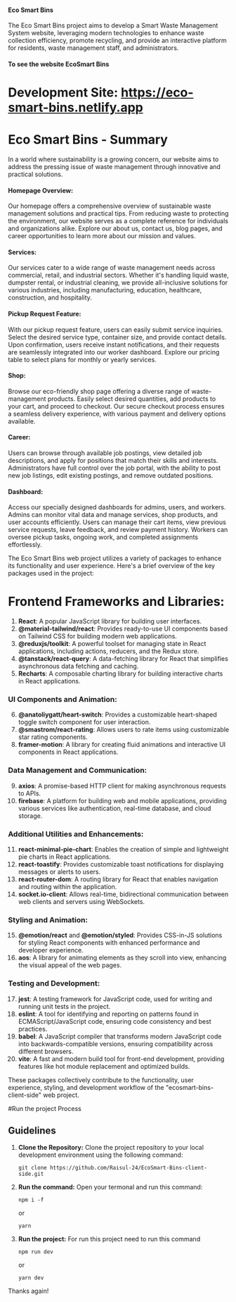 #### Eco Smart Bins
The Eco Smart Bins project aims to develop a Smart Waste Management System website, leveraging modern technologies to enhance waste collection efficiency, promote recycling, and provide an interactive platform for residents, waste management staff, and administrators.


#### To see the website EcoSmart Bins
# Development Site: https://eco-smart-bins.netlify.app


# Eco Smart Bins - Summary

In a world where sustainability is a growing concern, our website aims to address the pressing issue of waste management through innovative and practical solutions.

#### Homepage Overview:
Our homepage offers a comprehensive overview of sustainable waste management solutions and practical tips. From reducing waste to protecting the environment, our website serves as a complete reference for individuals and organizations alike. Explore our about us, contact us, blog pages, and career opportunities to learn more about our mission and values.

#### Services:
Our services cater to a wide range of waste management needs across commercial, retail, and industrial sectors. Whether it's handling liquid waste, dumpster rental, or industrial cleaning, we provide all-inclusive solutions for various industries, including manufacturing, education, healthcare, construction, and hospitality.

#### Pickup Request Feature:
With our pickup request feature, users can easily submit service inquiries. Select the desired service type, container size, and provide contact details. Upon confirmation, users receive instant notifications, and their requests are seamlessly integrated into our worker dashboard. Explore our pricing table to select plans for monthly or yearly services.

#### Shop:
Browse our eco-friendly shop page offering a diverse range of waste-management products. Easily select desired quantities, add products to your cart, and proceed to checkout. Our secure checkout process ensures a seamless delivery experience, with various payment and delivery options available.

#### Career:
Users can browse through available job postings, view detailed job descriptions, and apply for positions that match their skills and interests. Administrators have full control over the job portal, with the ability to post new job listings, edit existing postings, and remove outdated positions.

#### Dashboard:
Access our specially designed dashboards for admins, users, and workers. Admins can monitor vital data and manage services, shop products, and user accounts efficiently. Users can manage their cart items, view previous service requests, leave feedback, and review payment history. Workers can oversee pickup tasks, ongoing work, and completed assignments effortlessly.


The Eco Smart Bins web project utilizes a variety of packages to enhance its functionality and user experience. Here's a brief overview of the key packages used in the project:

# Frontend Frameworks and Libraries:
1. **React**: A popular JavaScript library for building user interfaces.
2. **@material-tailwind/react**: Provides ready-to-use UI components based on Tailwind CSS for building modern web applications.
3. **@reduxjs/toolkit**: A powerful toolset for managing state in React applications, including actions, reducers, and the Redux store.
4. **@tanstack/react-query**: A data-fetching library for React that simplifies asynchronous data fetching and caching.
5. **Recharts**: A composable charting library for building interactive charts in React applications.

### UI Components and Animation:
6. **@anatoliygatt/heart-switch**: Provides a customizable heart-shaped toggle switch component for user interaction.
7. **@smastrom/react-rating**: Allows users to rate items using customizable star rating components.
8. **framer-motion**: A library for creating fluid animations and interactive UI components in React applications.

### Data Management and Communication:
9. **axios**: A promise-based HTTP client for making asynchronous requests to APIs.
10. **firebase**: A platform for building web and mobile applications, providing various services like authentication, real-time database, and cloud storage.

### Additional Utilities and Enhancements:
11. **react-minimal-pie-chart**: Enables the creation of simple and lightweight pie charts in React applications.
12. **react-toastify**: Provides customizable toast notifications for displaying messages or alerts to users.
13. **react-router-dom**: A routing library for React that enables navigation and routing within the application.
14. **socket.io-client**: Allows real-time, bidirectional communication between web clients and servers using WebSockets.

### Styling and Animation:
15. **@emotion/react** and **@emotion/styled**: Provides CSS-in-JS solutions for styling React components with enhanced performance and developer experience.
16. **aos**: A library for animating elements as they scroll into view, enhancing the visual appeal of the web pages.

### Testing and Development:
17. **jest**: A testing framework for JavaScript code, used for writing and running unit tests in the project.
18. **eslint**: A tool for identifying and reporting on patterns found in ECMAScript/JavaScript code, ensuring code consistency and best practices.
19. **babel**: A JavaScript compiler that transforms modern JavaScript code into backwards-compatible versions, ensuring compatibility across different browsers.
20. **vite**: A fast and modern build tool for front-end development, providing features like hot module replacement and optimized builds.

These packages collectively contribute to the functionality, user experience, styling, and development workflow of the "ecosmart-bins-client-side" web project.

#Run the project Process

## Guidelines

1. **Clone the Repository:** Clone the project repository to your local development environment using the following command:
   ```
   git clone https://github.com/Raisul-24/EcoSmart-Bins-client-side.git
   ```
2. **Run the command:** Open your termonal and run this command:
   ```
   npm i -f
   ```
   or
   ```
   yarn
   ```
3. **Run the project:** For run this project need to run this command
    ```
   npm run dev
   ```
   or
   ```
   yarn dev
   ```

<!-- ------------------DEVELOPED BY Team-Unbeaten------------------- -->

Thanks again!


